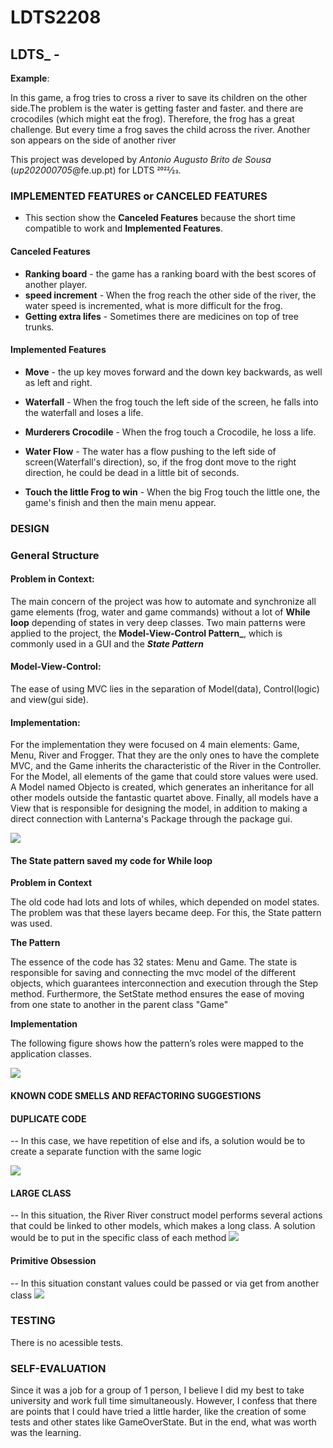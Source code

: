 # LDTS2208


## LDTS_<T><G> - <Frogger>



**Example**:

In this game, a frog tries to cross a river to save its children on the other side.The problem is the water is getting faster and faster. and there are crocodiles (which might eat the frog). Therefore, the frog has a great challenge. But every time a frog saves the child across the river. Another son appears on the side of another river

This project was developed by *Antonio Augusto Brito de Sousa* (*up202000705*@fe.up.pt)  for LDTS 2022⁄23.

### IMPLEMENTED FEATURES or CANCELED FEATURES
- This section show the **Canceled Features** because the short time compatible to work and **Implemented Features**.
#### Canceled Features
 - **Ranking board** - the game has a ranking board with the best scores of another player.
 - **speed increment** - When the frog reach the other side of the river, the water speed is incremented, what is more difficult for the frog.
 - **Getting extra lifes** - Sometimes there are medicines on top of tree trunks.
 
#### Implemented Features
- **Move** - the up key moves forward and the down key backwards, as well as left and right.
- **Waterfall** - When the frog touch the left side of the screen, he falls into the waterfall and loses a life.
- **Murderers Crocodile** - When the frog touch a Crocodile, he loss a life.
- **Water Flow** - The water has a flow pushing to the left side of screen(Waterfall's direction), so, if the frog dont move to the right direction, he could be dead in a little bit of seconds.
 
- **Touch the little Frog to win** - When the big Frog touch the little one, the game's finish and then the main menu appear.
 
 ### DESIGN
 
 ### General Structure
 
 #### Problem in Context:
   The main concern of the project was how to automate and synchronize all game elements (frog, water and game commands) without a lot of **While loop** depending of states in very deep classes. Two main patterns were applied to the project, the **Model-View-Control Pattern_**, which is commonly used in a GUI and the **_State Pattern_**

#### Model-View-Control:
 The ease of using MVC lies in the separation of Model(data), Control(logic) and view(gui side).

#### Implementation:
 For the implementation they were focused on 4 main elements: Game, Menu, River and Frogger. That they are the only ones to have the complete MVC, and the Game inherits the characteristic of the River in the Controller. For the Model, all elements of the game that could store values were used. A Model named Objecto is created, which generates an inheritance for all other models outside the fantastic quartet above. Finally, all models have a View that is responsible for designing the model, in addition to making a direct connection with Lanterna's Package through the package gui.
 
 <img src="img/MVC.png"/>

#### The State pattern saved my code for **While loop**

**Problem in Context**

The old code had lots and lots of whiles, which depended on model states. The problem was that these layers became deep. For this, the State pattern was used.

**The Pattern**

The essence of the code has 32 states: Menu and Game. The state is responsible for saving and connecting the mvc model of the different objects, which guarantees interconnection and execution through the Step method. Furthermore, the SetState method ensures the ease of moving from one state to another in the parent class "Game"

**Implementation**

The following figure shows how the pattern’s roles were mapped to the application classes.

<img src="img/state.png"/>



#### KNOWN CODE SMELLS AND REFACTORING SUGGESTIONS


#### DUPLICATE CODE
-- In this case, we have repetition of else and ifs, a solution would be to create a separate function with the same logic

<img src="img/codeSmell1.png"/>


#### LARGE CLASS
-- In this situation, the River River construct model performs several actions that could be linked to other models, which makes a long class. A solution would be to put in the specific class of each method
<img src="img/codeSmell2.png"/>

#### Primitive Obsession
-- In this situation constant values could be passed or via get from another class
<img src="img/codeSmell3.png"/>
### TESTING

There is no acessible tests.

### SELF-EVALUATION

Since it was a job for a group of 1 person, I believe I did my best to take university and work full time simultaneously. However, I confess that there are points that I could have tried a little harder, like the creation of some tests and other states like GameOverState. But in the end, what was worth was the learning.


 

